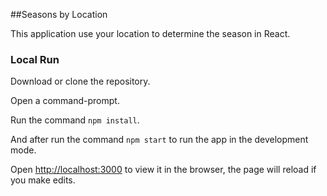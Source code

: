 ##Seasons by Location

This application use your location to determine the season in React.

### Local Run

Download or clone the repository.

Open a command-prompt.

Run the command `npm install`.

And after run the command `npm start` to run the app in the development mode.

Open [http://localhost:3000](http://localhost:3000) to view it in the browser, the page will reload if you make edits.